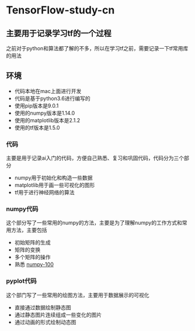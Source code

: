 # TensorFlow-study-cn

## 主要用于记录学习tf的一个过程

之前对于python和算法都了解的不多，所以在学习tf之前，需要记录一下tf常用库的用法

## 环境

- 代码本地在mac上面进行开发
- 代码是基于python3.6进行编写的
- 使用pip版本是9.0.1
- 使用的numpy版本是1.14.0
- 使用的matplotlib版本是2.1.2
- 使用的tf版本是1.5.0

### 代码

主要是用于记录ai入门的代码，方便自己熟悉、复习和巩固代码，代码分为三个部分

- numpy用于初始化和构造一些数据
- matplotlib用于画一些可视化的图形
- tf用于进行神经网络的算法

### numpy代码

这个部分写了一些常用的numpy的方法，主要是为了理解numpy的工作方式和常用方法，主要包括
- 初始矩阵的生成
- 矩阵的变换
- 多个矩阵的操作
- 熟悉 [numpy-100](http://www.labri.fr/perso/nrougier/teaching/numpy.100/)

### pyplot代码

这个部门写了一些常用的绘图方法，主要用于数据展示的可视化
- 直接通过数据绘制静态图
- 通过静态图片连续组成一些变化的图片
- 通过动画的形式绘制动态图

